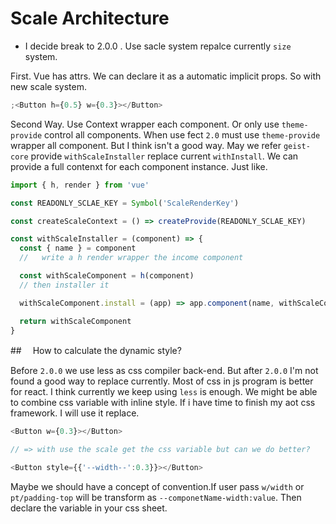 # Scale Architecture

- I decide break to 2.0.0 . Use sacle system repalce currently `size` system.

First. Vue has attrs. We can declare it as a automatic implicit props. So with new scale system.

```js
;<Button h={0.5} w={0.3}></Button>
```

Second Way. Use Context wrapper each component. Or only use `theme-provide` control all components. When use fect `2.0` must use `theme-provide` wrapper all component. But I
think isn't a good way. May we refer `geist-core` provide `withScaleInstaller` replace current `withInstall`.
We can provide a full contenxt for each component instance. Just like.

```js
import { h, render } from 'vue'

const READONLY_SCLAE_KEY = Symbol('ScaleRenderKey')

const createScaleContext = () => createProvide(READONLY_SCLAE_KEY)

const withScaleInstaller = (component) => {
  const { name } = component
  //   write a h render wrapper the income component

  const withScaleComponent = h(component)
  // then installer it

  withScaleComponent.install = (app) => app.component(name, withScaleComponent)

  return withScaleComponent
}
```

##　 How to calculate the dynamic style?

Before `2.0.0` we use less as css compiler back-end. But after `2.0.0` I'm not found a good
way to replace currently. Most of css in js program is better for react. I think currently we
keep using `less` is enough. We might be able to combine css variable with inline style. If
i have time to finish my aot css framework. I will use it replace.

```js
<Button w={0.3}></Button>

// => with use the scale get the css variable but can we do better?

<Button style={{'--width--':0.3}}></Button>

```

Maybe we should have a concept of convention.If user pass `w/width` or `pt/padding-top` will be transform as `--componetName-width:value`. Then declare the variable in your css sheet.

